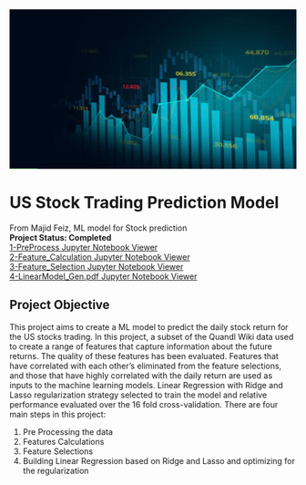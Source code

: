 <img src="images/Stock_Pred.png">

# US Stock Trading Prediction Model
From Majid Feiz, ML model for Stock prediction\
**Project Status: Completed**
<br>
<a href="https://github.com/majfeizatgmaildotcom/Stock_Pred/blob/fea91ec6e898279e076d3201eddbc526dcfb90e0/1-PreProcess.pdf"> 1-PreProcess Jupyter Notebook Viewer</a>\
<a href="https://github.com/majfeizatgmaildotcom/Stock_Pred/blob/fea91ec6e898279e076d3201eddbc526dcfb90e0/2-Feature_Calculation.pdf"> 2-Feature_Calculation Jupyter Notebook Viewer</a>\
<a href="https://github.com/majfeizatgmaildotcom/Stock_Pred/blob/fea91ec6e898279e076d3201eddbc526dcfb90e0/3-Feature_Selection.pdf"> 3-Feature_Selection Jupyter Notebook Viewer</a>\
<a href="https://github.com/majfeizatgmaildotcom/Stock_Pred/blob/fea91ec6e898279e076d3201eddbc526dcfb90e0/4-LinearModel_Gen.pdf"> 4-LinearModel_Gen.pdf Jupyter Notebook Viewer</a>

## Project Objective
This project aims to create a ML model to predict the daily stock return for the US stocks
trading. In this project, a subset of the Quandl Wiki data used to create a range of features that 
capture information about the future returns. The quality of these features has been evaluated. 
Features that have correlated with each other’s eliminated from the feature selections, and 
those that have highly correlated with the daily return are used as inputs to the machine learning 
models. Linear Regression with Ridge and Lasso regularization strategy selected to train the 
model and relative performance evaluated over the 16 fold cross-validation.
There are four main steps in this project:
1) Pre Processing the data
2) Features Calculations
3) Feature Selections
4) Building Linear Regression based on Ridge and Lasso and optimizing for the 
regularization
